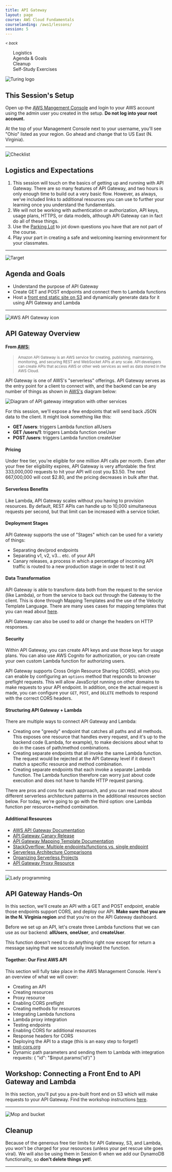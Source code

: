 ```yaml
---
title: API Gateway
layout: page
course: AWS Cloud Fundamentals
courselanding: /aws1/lessons/
session: 5
---
```


<div id="wrapper">
  <nav id="toc">
    <small><a style="font-style: italic" href="javascript:history.back()" title="">< back</a></small>
    <ol>
      <li><a href="#logistics">Logistics</a></li>
      <li><a href="#agenda">Agenda & Goals</a></li>
      <li><a href="#cleanup">Cleanup</a></li>
      <li><a href="#selfstudy">Self-Study Exercises</a></li>
    </ol>
  </nav>
  <div id="content-container">
    <section>
      <img class="section-image" src="{{ site.url }}/assets/images/turing-logo-white.png" alt="Turing logo">
      <h2 class="section-header">This Session's Setup</h2>
      <p>Open up the <a href="http://console.aws.amazon.com">AWS Mangement Console</a> and login to your AWS account using the admin user you created in the setup. <b>Do not log into your root account.</b></p>
      <p>At the top of your Management Console next to your username, you'll see "Ohio" listed as your region. Go ahead and change that to US East (N. Virginia).</p>
    </section>
    <hr>
    <section>
      <a name="logistics"></a>
      <img class="section-image" src="{{ site.url }}/assets/images/logistics.svg" alt="Checklist">
      <h2 class="section-header">Logistics and Expectations</h2>
      <ol>
        <li>This session will touch on the basics of getting up and running with API Gateway. There are so many features of API Gateway, and two hours is only enough time to build out a very basic flow. However, as always, we've included links to additional resources you can use to further your learning once you understand the fundamentals.</li>
        <li>We will not be working with authentication or authorization, API keys, usage plans, HTTPS, or data models, although API Gateway can in fact do all of these things.</li>
        <li>Use the <a target="blank" href="https://docs.google.com/document/d/13O58YyN2vt9V_7kPuNFpR0ic2c2YXxMzXYLIAN_vmao/edit?usp=sharing">Parking Lot</a> to jot down questions you have that are not part of the course.</li>
        <li>Play your part in creating a safe and welcoming learning environment for your classmates.</li>
      </ol>
    </section>
    <hr>
    <section>
      <a name="agenda"></a>
      <img class="section-image" src="{{ site.url }}/assets/images/goals.svg" alt="Target">
      <h2 class="section-header">Agenda and Goals</h2>
      <ul>
        <li>Understand the purpose of API Gateway</li>
        <li>Create GET and POST endpoints and connect them to Lambda functions</li>
        <li>Host a <a target="blank" href="http://petrescue.s3-website-us-east-1.amazonaws.com/">front end static site on S3</a> and dynamically generate data for it using API Gateway and Lambda</li>
      </ul>
    </section>
    <hr />
    <section>
      <a name="apigateway"></a>
      <img class="section-image" src="{{ site.url }}/assets/images/apigateway.svg" alt="AWS API Gateway icon">
      <h2 class="section-header">API Gateway Overview</h2>
      <h4>From <a target="blank" href="https://docs.aws.amazon.com/apigateway/latest/developerguide/welcome.html">AWS:</a></h4>
      <blockquote><small>Amazon API Gateway is an AWS service for creating, publishing, maintaining, monitoring, and securing REST and WebSocket APIs at any scale. API developers can create APIs that access AWS or other web services as well as data stored in the AWS Cloud.</small></blockquote>
      <p><span class="vocab">API Gateway</span> is one of AWS's "serverless" offerings. API Gateway serves as the entry point for a client to connect with, and the backend can be any number of things as shown in <a target="blank" href="https://docs.aws.amazon.com/apigateway/latest/developerguide/welcome.html">AWS's</a> diagram below:</p>
      <img class="screenshot" src="{{site.url}}/assets/images/apigatewaydiagram.png" alt="Diagram of API gateway integration with other services">
      <p>For this session, we'll expose a few endpoints that will send back JSON data to the client. It might look something like this:</p>
      <ul>
        <li><b>GET /users</b>: triggers Lambda function allUsers</li>
        <li><b>GET /users/1</b>: triggers Lambda function oneUser</li>
        <li><b>POST /users</b>: triggers Lambda function createUser</li>
      </ul>
      <h4>Pricing</h4>
      <p>Under free tier, you're eligible for one million API calls per month. Even after your free tier eligibility expires, API Gateway is very affordable: the first 333,000,000 requests to hit your API will cost you $3.50. The next 667,000,000 will cost $2.80, and the pricing decreases in bulk after that.</p>
      <h4>Serverless Benefits</h4>
      <p>Like Lambda, API Gateway scales without you having to provision resources. By default, REST APIs can handle up to 10,000 simultaneous requests per second, but that limit can be increased with a service ticket.</p>
      <h4>Deployment Stages</h4>
      <p>API Gateway supports the use of "Stages" which can be used for a variety of things:</p>
      <ul>
        <li>Separating dev/prod endpoints</li>
        <li>Separating v1, v2, v3... etc. of your API</li>
        <li>Canary releases, a process in which a percentage of incoming API traffic is routed to a new production stage in order to test it out</li>
      </ul>
      <h4>Data Transformation</h4>
      <p>API Gateway is able to transform data both from the request to the service (like Lambda), or from the service to back out through the Gateway to the client. This is done through Mapping Templates and the use of the Velocity Template Language. There are many uses cases for mapping templates that you can read about <a target="blank" href="https://docs.amazonaws.cn/en_us/apigateway/latest/developerguide/apigateway-override-request-response-parameters.html">here</a>.</p>
      <p>API Gateway can also be used to add or change the headers on HTTP responses.</p>
      <h4>Security</h4>
      <p>Within API Gateway, you can create API keys and use those keys for usage plans. You can also use AWS Cognito for authorization, or you can create your own custom Lambda function for authorizing users.</p>
      <p>API Gateway supports Cross Origin Resource Sharing (CORS), which you can enable by configuring an <code>options</code> method that responds to browser preflight requests. This will allow JavaScript running on other domains to make requests to your API endpoint. In addition, once the actual request is made, you can configure your <code>GET</code>, <code>POST</code>, and <code>DELETE</code> methods to respond with the correct CORS headers.</p>
      <h4>Structuring API Gateway + Lambda</h4>
      <p>There are multiple ways to connect API Gateway and Lambda:</p>
      <ul>
        <li>Creating one "greedy" endpoint that catches all paths and all methods. This exposes one resource that handles every request, and it's up to the backend code (Lambda, for example), to make decisions about what to do in the cases of path/method combinations.</li>
        <li>Creating separate endpoints that all invoke the same Lambda function. The request would be rejected at the API Gateway level if it doesn't match a specific resource and method combination.</li>
        <li>Creating separate endpoints that each invoke a separate Lambda function. The Lambda function therefore can worry just about code execution and does not have to handle HTTP request parsing.</li>
      </ul>
      <p>There are pros and cons for each approach, and you can read more about different serverless architecture patterns in the additional resources section below. For today, we're going to go with the third option: one Lambda function per resource+method combination.</p>
      <h4>Additional Resources</h4>
      <ul>
        <li><a target="blank" href="https://docs.aws.amazon.com/apigateway/latest/developerguide/welcome.html">AWS API Gateway Documentation</a></li>
        <li><a target="blank" href="https://docs.aws.amazon.com/apigateway/latest/developerguide/canary-release.html">API Gateway Canary Release</a></li>
        <li><a target="blank" href="https://docs.aws.amazon.com/apigateway/latest/developerguide/api-gateway-mapping-template-reference.html">API Gateway Mapping Template Documentation</a></li>
        <li><a target="blank" href="https://stackoverflow.com/questions/51642913/is-it-better-to-have-1-lambda-function-per-route-or-1-lambda-that-handles-child">StackOverflow: Multiple endpoints/functions vs. single endpoint</a></li>
        <li><a target="blank" href="https://serverless.com/blog/serverless-architecture-code-patterns/">Serverless Architecture Comparisons</a></li>
        <li><a href="https://serverless-stack.com/chapters/organizing-serverless-projects.html">Organizing Serverless Projects</a></li>
        <li><a target="blank" href="https://docs.aws.amazon.com/apigateway/latest/developerguide/api-gateway-set-up-simple-proxy.html#api-gateway-proxy-resource?icmpid=docs_apigateway_console">API Gateway Proxy Resource</a></li>
      </ul>
    </section>
    <hr>
    <section>
      <a name="handson"></a>
      <img class="section-image" src="{{ site.url }}/assets/images/functions.svg" alt="Lady programming">
      <h2 class="section-header">API Gateway Hands-On</h2>
      <p>In this section, we'll create an API with a GET and POST endpoint, enable those endpoints support CORS, and deploy our API. <b>Make sure that you are in the N. Virginia region</b> and that you're on the API Gateway dashboard.</p>
      <p>Before we set up an API, let's create three Lambda functions that we can use as our backend: <b>allUsers</b>, <b>oneUser</b>, and <b>createUser</b>.</p>
      <p>This function doesn't need to do anything right now except for return a message saying that we successfully invoked the function.</p>
      <div class="together">
        <h4>Together: Our First AWS API</h4>
        <p>This section will fully take place in the AWS Management Console. Here's an overview of what we will cover:</p>
        <ul>
          <li>Creating an API</li>
          <li>Creating resources</li>
          <li>Proxy resource</li>
          <li>Enabling CORS preflight</li>
          <li>Creating methods for resources</li>
          <li>Integrating Lambda functions</li>
          <li>Lambda proxy integration</li>
          <li>Testing endpoints</li>
          <li>Enabling CORS for additional resources</li>
          <li>Response headers for CORS</li>
          <li>Deploying the API to a stage (this is an easy step to forget!)</li>
          <li><a target="blank" href="https://www.test-cors.org">test-cors.org</a></li>
          <li>Dynamic path parameters and sending them to Lambda with integration requests: { "id": "$input.params('id')" }</li>
        </ul>
      </div>
    </section>
    <section>
      <h2 class="section-header">Workshop: Connecting a Front End to API Gateway and Lambda</h2>
      <p>In this section, you'll put you a pre-built front end on S3 which will make requests to your API Gateway. Find the workshop instructions <a href="{{site.url}}/aws1/lessons/5_workshop.html">here</a>.</p>
    </section>
    <hr>
    <section>
      <a name="cleanup"></a>
      <img class="section-image" src="{{ site.url }}/assets/images/cleaning.svg" alt="Mop and bucket">
      <h2 class="section-header">Cleanup</h2>
      <p>Because of the generous free tier limits for API Gateway, S3, and Lambda, you won't be charged for your resources (unless your pet rescue site goes viral). We will also be using them in Session 6 when we add our DynamoDB functionality, so <b>don't delete things yet!</b>.</p>
    </section>
    <hr />
  </div>
</div>
<script
src="https://code.jquery.com/jquery-3.2.1.min.js"
integrity="sha256-hwg4gsxgFZhOsEEamdOYGBf13FyQuiTwlAQgxVSNgt4="
crossorigin="anonymous"></script>
